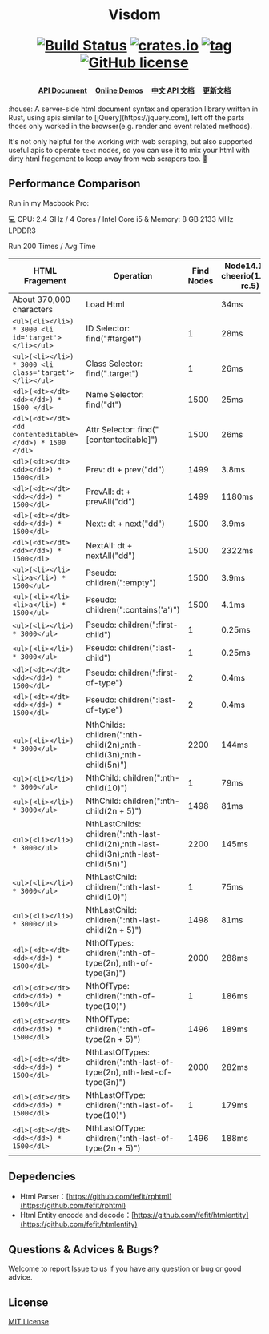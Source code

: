 <h1 align="center">

  <strong> Visdom</strong>

  [![Build Status](https://travis-ci.org/fefit/visdom.svg?branch=main)](https://travis-ci.com/github/fefit/visdom)
  [![crates.io](https://img.shields.io/crates/v/visdom.svg)](https://crates.io/crates/visdom)
  [![tag](https://img.shields.io/github/v/tag/fefit/visdom.svg?sort=semver)](https://github.com/fefit/visdom/tags)
  [![GitHub license](https://img.shields.io/github/license/fefit/visdom)](https://github.com/fefit/visdom/blob/main/LICENSE)

  
</h1>
<h4 align="center">

[API Document](https://github.com/fefit/visdom/wiki/API-Document)&nbsp;&nbsp;&nbsp;&nbsp;
[Online Demos](http://visdom.suchjs.com/#selector-id)&nbsp;&nbsp;&nbsp;&nbsp;
[中文 API 文档](https://github.com/fefit/visdom/wiki/%E4%B8%AD%E6%96%87API%E6%96%87%E6%A1%A3)&nbsp;&nbsp;&nbsp;&nbsp;
[更新文档](https://github.com/fefit/visdom/blob/main/CHANGELOG.md)

</h4>
<p>
:house: A server-side html document syntax and operation library written in Rust, using apis similar to [jQuery](https://jquery.com), left off the parts thoes only worked in the browser(e.g. render and event related methods).

It's not only helpful for the working with web scraping, but also supported useful apis to operate `text` nodes, so you can use it to mix your html with dirty html fragement to keep away from web scrapers too. :sparkling_heart: 

</p>

## Performance Comparison

Run in my Macbook Pro:

:computer: CPU: 2.4 GHz / 4 Cores / Intel Core i5 & Memory: 8 GB 2133 MHz LPDDR3

Run 200 Times / Avg Time

| HTML Fragement                                        | Operation                                                                              | Find Nodes | Node14.15.3 <br> cheerio(1.0.0-rc.5) | Golang1.15.5 <br> goquery(v1.6.1)  | rust1.50.0<br>visdom(0.4.0) |
|-------------------------------------------------------|----------------------------------------------------------------------------------------|------------|-----------------------------------|---------------------------------|--------------------------|
| About 370,000 characters                              | Load Html                                                                              |            | 34ms                              | 2.4ms                           | 3.42ms                   |
| `<ul>(<li></li>) * 3000 <li id='target'></li></ul>`     | ID Selector: find("#target")                                                           | 1          | 28ms                              | 0.062ms                         | 0.006ms                  |
| `<ul>(<li></li>) * 3000 <li class='target'></li></ul>`  | Class Selector: find(".target")                                                        | 1          | 26ms                              | 0.062ms                         | 0.046ms                  |
| `<dl>(<dt></dt><dd></dd>) * 1500 </dl>`                 | Name Selector: find("dt")                                                              | 1500       | 25ms                              | 0.243ms                         | 0.436ms                  |
| `<dl>(<dt></dt><dd contenteditable></dd>) * 1500 </dl>` | Attr Selector: find(" [contenteditable]")                                              | 1500       | 26ms                              | 0.266ms                         | 0.434ms                  |
| `<dl>(<dt></dt><dd></dd>) * 1500</dl>`                  | Prev: dt + prev("dd")                                                                  | 1499       | 3.8ms                             | 0.228ms                         | 0.406ms                  |
| `<dl>(<dt></dt><dd></dd>) * 1500</dl>`                  | PrevAll: dt + prevAll("dd")                                                            | 1499       | 1180ms                            | 76.6ms                          | 1.046ms                  |
| `<dl>(<dt></dt><dd></dd>) * 1500</dl>`                  | Next: dt + next("dd")                                                                  | 1500       | 3.9ms                             | 0.237ms                         | 0.411ms                  |
| `<dl>(<dt></dt><dd></dd>) * 1500</dl>`                  | NextAll: dt + nextAll("dd")                                                            | 1500       | 2322ms                            | 81.1ms                          | 1.075ms                  |
| `<ul>(<li></li><li>a</li>) * 1500</ul>`                 | Pseudo: children(":empty")                                                             | 1500       | 3.9ms                             | 0.356ms                         | 0.504ms                  |
| `<ul>(<li></li><li>a</li>) * 1500</ul>`                 | Pseudo: children(":contains('a')")                                                     | 1500       | 4.1ms                             | 0.591ms                         | 1.074ms                  |
| `<ul>(<li></li>) * 3000</ul>`                           | Pseudo: children(":first-child")                                                       | 1          | 0.25ms                            | 0.342ms                         | 0.026ms                  |
| `<ul>(<li></li>) * 3000</ul>`                           | Pseudo: children(":last-child")                                                        | 1          | 0.25ms                            | 0.344ms                         | 0.026ms                  |
| `<dl>(<dt></dt><dd></dd>) * 1500</dl>`                  | Pseudo: children(":first-of-type")                                                     | 2          | 0.4ms                             | 0.353ms                         | 0.690ms                  |
| `<dl>(<dt></dt><dd></dd>) * 1500</dl>`                  | Pseudo: children(":last-of-type")                                                      | 2          | 0.4ms                             | 0.354ms                         | 0.620ms                  |
| `<ul>(<li></li>) * 3000</ul>`                           | NthChilds: children(":nth-child(2n),:nth-child(3n),:nth-child(5n)")                    | 2200       | 144ms                             | 28.7ms                          | 4.308ms                  |
| `<ul>(<li></li>) * 3000</ul>`                           | NthChild:  children(":nth-child(10)")                                                  | 1          | 79ms                              | 0.377ms                         | 0.031ms                  |
| `<ul>(<li></li>) * 3000</ul>`                           | NthChild: children(":nth-child(2n + 5)")                                               | 1498       | 81ms                              | 15.9ms                          | 0.598ms                  |
| `<ul>(<li></li>) * 3000</ul>`                           | NthLastChilds: children(":nth-last-child(2n),:nth-last-child(3n),:nth-last-child(5n)") | 2200       | 145ms                             | 59.5ms                          | 4.237ms                  |
| `<ul>(<li></li>) * 3000</ul>`                           | NthLastChild: children(":nth-last-child(10)")                                          | 1          | 75ms                              | 0.378ms                         | 0.032ms                  |
| `<ul>(<li></li>) * 3000</ul>`                           | NthLastChild: children(":nth-last-child(2n + 5)")                                      | 1498       | 81ms                              | 32.5ms                          | 0.581ms                  |
| `<dl>(<dt></dt><dd></dd>) * 1500</dl>`                  | NthOfTypes: children(":nth-of-type(2n),:nth-of-type(3n)")                              | 2000       | 288ms                             | 34.4ms                          | 4.873ms                  |
| `<dl>(<dt></dt><dd></dd>) * 1500</dl>`                  | NthOfType: children(":nth-of-type(10)")                                                | 1          | 186ms                             | 0.646ms                         | 0.681ms                  |
| `<dl>(<dt></dt><dd></dd>) * 1500</dl>`                  | NthOfType:  children(":nth-of-type(2n + 5)")                                           | 1496       | 189ms                             | 23.1ms                          | 1.714ms                  |
| `<dl>(<dt></dt><dd></dd>) * 1500</dl>`                  | NthLastOfTypes: children(":nth-last-of-type(2n),:nth-last-of-type(3n)")                | 2000       | 282ms                             | 68.4ms                          | 4.704ms                  |
| `<dl>(<dt></dt><dd></dd>) * 1500</dl>`                  | NthLastOfType: children(":nth-last-of-type(10)")                                       | 1          | 179ms                             | 0.60ms                          | 0.694ms                  |
| `<dl>(<dt></dt><dd></dd>) * 1500</dl>`                  | NthLastOfType: children(":nth-last-of-type(2n + 5)")                                   | 1496       | 188ms                             | 45.7ms                          | 1.730ms                  |

## Depedencies

- Html Parser：[https://github.com/fefit/rphtml](https://github.com/fefit/rphtml)
- Html Entity encode and decode：[https://github.com/fefit/htmlentity](https://github.com/fefit/htmlentity)

## Questions & Advices & Bugs?

Welcome to report [Issue](https://github.com/fefit/visdom/issues) to us if you have any question or bug or good advice.

## License

[MIT License](./LICENSE).
